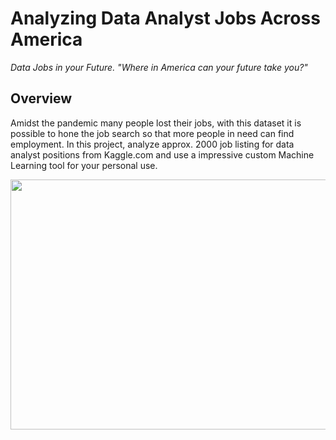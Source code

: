 #  **Analyzing Data Analyst Jobs Across America**
*Data Jobs in your Future. "Where in America can your future take you?"*


##  Overview
Amidst the pandemic many people lost their jobs, with this dataset it is possible to hone the job search so that more people in need can find employment.
In this project, analyze approx. 2000 job listing for data analyst positions from Kaggle.com and use a impressive custom Machine Learning tool for your personal use.   

<p align="center">
  <img width="1000" height=400" src="https://github.com/mjrotter4445/Psycho_Data_Squad_1/blob/main/Graphics/banner2.png">
</p>

